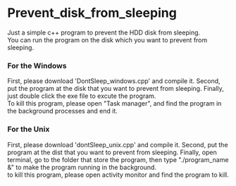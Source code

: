 # Prevent_disk_from_sleeping  
  Just a simple c++ program to prevent the HDD disk from sleeping.  
  You can run the program on the disk which you want to prevent from sleeping.  
  
  ### For the Windows  
  First, please download 'DontSleep_windows.cpp' and compile it. Second, put the program at the disk that you want to prevent from sleeping. Finally, just double click the exe file to excute the program.  
  To kill this program, please open "Task manager", and find the program in the background processes and end it.  
  
  ### For the Unix  
  First, please download 'dontSleep_unix.cpp' and compile it. Second, put the program at the dist that you want to prevent from sleeping. Finally, open terminal, go to the folder that store the program, then type "./program_name &" to make the program running in the background.   
  to kill this program, please open activity monitor and find the program to kill.  
